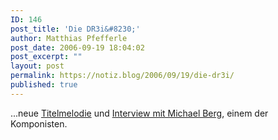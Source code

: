 ```yaml
---
ID: 146
post_title: 'Die DR3i&#8230;'
author: Matthias Pfefferle
post_date: 2006-09-19 18:04:02
post_excerpt: ""
layout: post
permalink: https://notiz.blog/2006/09/19/die-dr3i/
published: true
---
```

...neue <a href="http://real.hoerspiel.de:8080/ramgen/hoerproben/200609-4/Titelmelodie_Die_Dr3i.rm">Titelmelodie</a> und <a href="http://www.natuerlichvoneuropa.de/area_dr3i/index.php?screen=ct.detail&fid=155&mpid=213895&pfid=">Interview mit Michael Berg</a>, einem der Komponisten.